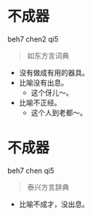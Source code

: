 # 不成器
beh7 chen2 qi5
> 如东方言词典
- 没有做成有用的器具。
- 比喻没有出息。
  - 这个伢儿～。
- 比喻不正经。
  - 这个人到老都～。

# 不成器
beh7 chen qi5
> 泰兴方言辞典
- 比喻不成才，没出息。
